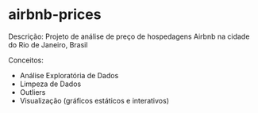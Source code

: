 # airbnb-prices
Descrição: Projeto de análise de preço de hospedagens Airbnb na cidade do Rio de Janeiro, Brasil

Conceitos:

  * Análise Exploratória de Dados
  * Limpeza de Dados
  * Outliers
  * Visualização (gráficos estáticos e interativos)
